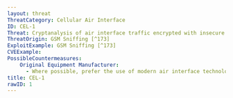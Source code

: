 ```yaml
---
layout: threat
ThreatCategory: Cellular Air Interface
ID: CEL-1
Threat: Cryptanalysis of air interface traffic encrypted with insecure algorithms
ThreatOrigin: GSM Sniffing [^173]
ExploitExample: GSM Sniffing [^173]
CVEExample:
PossibleCountermeasures:
    Original Equipment Manufacturer:
      - Where possible, prefer the use of modern air interface technologies to ensure stronger cryptographic algorithms are used.
title: CEL-1
rawID: 1
---
```

